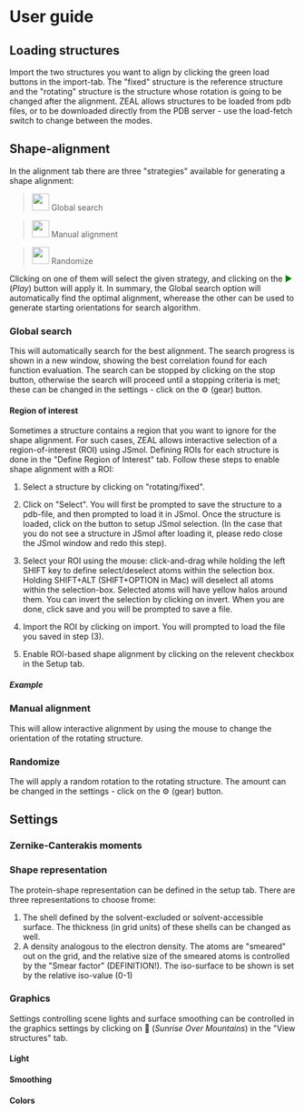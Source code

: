 # User guide

## Loading structures
Import the two structures you want to align by clicking the green load buttons in the import-tab. The "fixed" structure is the reference structure and 	the "rotating" structure is the structure whose rotation is going to be changed after the alignment. ZEAL allows structures to be loaded from pdb files, or to be downloaded directly from the PDB server - use the load-fetch switch to change between the modes.

## Shape-alignment 
In the alignment tab there are three "strategies" available for generating a shape alignment:

  > <img src="../images/ZEAL/icons/the_flash_100px.png" height="30px"> Global search

  > <img src="../images/ZEAL/icons/gyro_100px.png" height="30px"> Manual alignment

  > <img src="../images/ZEAL/icons/dice_filled_60px.png" height="30px"> Randomize

Clicking on one of them will select the given strategy, and clicking on the <span style="color:green"> &#9654; </span> (*Play*) button will apply it.
In summary, the Global search option will automatically find the optimal alignment, wherease the other can be used to generate starting orientations for search algorithm. 

### Global search
This will automatically search for the best alignment. The search progress is shown in a new window, showing the best correlation found for each function evaluation. The search can be stopped by clicking on the stop button, otherwise the search will proceed until a stopping criteria is met; these can be changed in the settings - click on the &#9881; (gear) button. 

#### Region of interest
Sometimes a structure contains a region that you want to ignore for the shape alignment. For such cases, ZEAL allows interactive selection of a region-of-interest (ROI) using JSmol. Defining ROIs for each structure is done in the "Define Region of Interest" tab. Follow these steps to enable shape alignment with a ROI:

1. Select a structure by clicking on "rotating/fixed". 

2. Click on "Select". You will first be prompted to save the structure to a pdb-file, and then prompted to load it in JSmol. Once the structure is loaded, click on the button to setup JSmol selection. (In the case that you do not see a structure in JSmol after loading it, please redo close the JSmol window and redo this step). 

3. Select your ROI using the mouse: click-and-drag while holding the left SHIFT key to define select/deselect atoms within the selection box. Holding SHIFT+ALT (SHIFT+OPTION in Mac) will deselect all atoms within the selection-box. Selected atoms will have yellow halos around them. You can invert the selection by clicking on invert. When you are done, click save and you will be prompted to save a file. 

4. Import the ROI by clicking on import. You will prompted to load the file you saved in step (3).

5. Enable ROI-based shape alignment by clicking on the relevent checkbox in the Setup tab. 

##### Example


### Manual alignment
This will allow interactive alignment by using the mouse to change the orientation of the rotating structure.

### Randomize 
The will apply a random rotation to the rotating structure. The amount can be changed in the settings - click on the &#9881; (gear) button. 

## Settings


### Zernike-Canterakis moments

### Shape representation
The protein-shape representation can be defined in the setup tab. There are three representations to choose frome:

1. The shell defined by the solvent-excluded or solvent-accessible surface. The thickness (in grid units) of these shells can be changed as well.
2. A density analogous to the electron density. The atoms are "smeared" out on the grid, and the relative size of the smeared atoms is controlled by the "Smear factor" (DEFINITION!). The iso-surface to be shown is set by the relative iso-value (0-1)

### Graphics
Settings controlling scene lights and surface smoothing can be controlled in the graphics settings by clicking on 🌄 (*Sunrise Over Mountains*) in the "View structures" tab. 

#### Light

#### Smoothing 

#### Colors 








